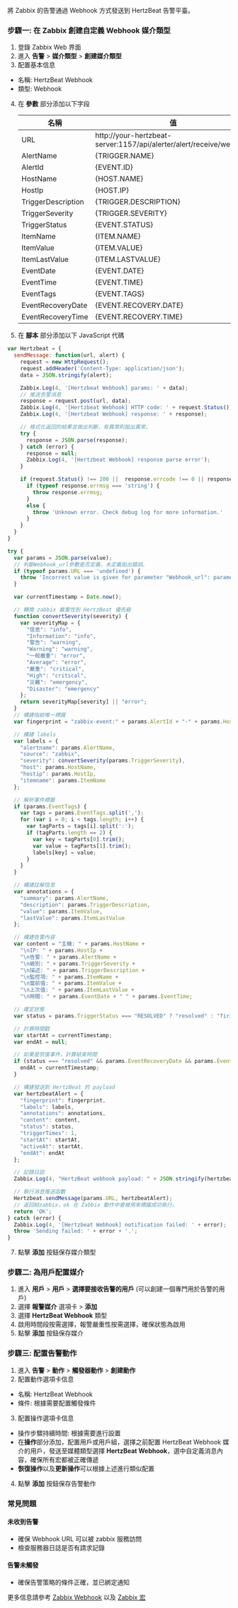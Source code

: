 將 Zabbix 的告警通過 Webhook 方式發送到 HertzBeat 告警平臺。

### 步驟一: 在 Zabbix 創建自定義 Webhook 媒介類型
1. 登錄 Zabbix Web 界面
2. 進入 **告警** > **媒介類型** > **創建媒介類型**
3. 配置基本信息
  - 名稱: HertzBeat Webhook
  - 類型: Webhook
4. 在 **參數** 部分添加以下字段

   | 名稱 | 值 |
      |-----|-----|
   | URL | http://your-hertzbeat-server:1157/api/alerter/alert/receive/webhook |
   | AlertName | {TRIGGER.NAME} |
   | AlertId | {EVENT.ID} |
   | HostName | {HOST.NAME} |
   | HostIp | {HOST.IP} |
   | TriggerDescription | {TRIGGER.DESCRIPTION} |
   | TriggerSeverity | {TRIGGER.SEVERITY} |
   | TriggerStatus | {EVENT.STATUS} |
   | ItemName | {ITEM.NAME} |
   | ItemValue | {ITEM.VALUE} |
   | ItemLastValue | {ITEM.LASTVALUE} |
   | EventDate | {EVENT.DATE} |
   | EventTime | {EVENT.TIME} |
   | EventTags | {EVENT.TAGS} |
   | EventRecoveryDate | {EVENT.RECOVERY.DATE} |
   | EventRecoveryTime | {EVENT.RECOVERY.TIME} |

5. 在 **腳本** 部分添加以下 JavaScript 代碼
```javascript
var Hertzbeat = {
  sendMessage: function(url, alert) {
    request = new HttpRequest();
    request.addHeader('Content-Type: application/json');
    data = JSON.stringify(alert);

    Zabbix.Log(4, '[Hertzbeat Webhook] params: ' + data);
    // 推送告警消息
    response = request.post(url, data);
    Zabbix.Log(4, '[Hertzbeat Webhook] HTTP code: ' + request.Status());
    Zabbix.Log(4, '[Hertzbeat Webhook] response: ' + response);

    // 格式化返回的結果並做出判斷，有異常則拋出異常。
    try {
      response = JSON.parse(response);
    } catch (error) {
      response = null;
      Zabbix.Log(4, '[Hertzbeat Webhook] response parse error');
    }

    if (request.Status() !== 200 ||  response.errcode !== 0 || response.errmsg !== 'ok') {
      if (typeof response.errmsg === 'string') {
        throw response.errmsg;
      }
      else {
        throw 'Unknown error. Check debug log for more information.'
      }
    }
  }
}

try {
  var params = JSON.parse(value);
  // 判斷Webhook_url參數是否定義，未定義拋出錯誤。
  if (typeof params.URL === 'undefined') {
    throw 'Incorrect value is given for parameter "Webhook_url": parameter is missing';
  }

  var currentTimestamp = Date.now();

  // 轉換 zabbix 嚴重性到 HertzBeat 優先級
  function convertSeverity(severity) {
    var severityMap = {
      "信息": "info",
      "Information": "info",
      "警告": "warning",
      "Warning": "warning",
      "一般嚴重": "error",
      "Average": "error",
      "嚴重": "critical",
      "High": "critical",
      "災難": "emergency",
      "Disaster": "emergency"
    };
    return severityMap[severity] || "error";
  }
  // 構建指紋唯一標識
  var fingerprint = "zabbix-event:" + params.AlertId + "-" + params.HostName;

  // 構建 labels
  var labels = {
    "alertname": params.AlertName,
    "source": "zabbix",
    "severity": convertSeverity(params.TriggerSeverity),
    "host": params.HostName,
    "hostip": params.HostIp,
    "itemname": params.ItemName
  };

  // 解析事件標籤
  if (params.EventTags) {
    var tags = params.EventTags.split(',');
    for (var i = 0; i < tags.length; i++) {
      var tagParts = tags[i].split(':');
      if (tagParts.length == 2) {
        var key = tagParts[0].trim();
        var value = tagParts[1].trim();
        labels[key] = value;
      }
    }
  }

  // 構建註解信息
  var annotations = {
    "summary": params.AlertName,
    "description": params.TriggerDescription,
    "value": params.ItemValue,
    "lastValue": params.ItemLastValue
  };

  // 構建告警內容
  var content = "主機: " + params.HostName +
    "\nIP: " + params.HostIp +
    "\n告警: " + params.AlertName +
    "\n級別: " + params.TriggerSeverity +
    "\n描述: " + params.TriggerDescription +
    "\n監控項: " + params.ItemName +
    "\n當前值: " + params.ItemValue +
    "\n上次值: " + params.ItemLastValue +
    "\n時間: " + params.EventDate + " " + params.EventTime;

  // 確定狀態
  var status = params.TriggerStatus === "RESOLVED" ? "resolved" : "firing";

  // 計算時間戳
  var startAt = currentTimestamp;
  var endAt = null;

  // 如果是恢復事件，計算結束時間
  if (status === "resolved" && params.EventRecoveryDate && params.EventRecoveryTime) {
    endAt = currentTimestamp;
  }

  // 構建發送到 HertzBeat 的 payload
  var hertzbeatAlert = {
    "fingerprint": fingerprint,
    "labels": labels,
    "annotations": annotations,
    "content": content,
    "status": status,
    "triggerTimes": 1,
    "startAt": startAt,
    "activeAt": startAt,
    "endAt": endAt
  };

  // 記錄日誌
  Zabbix.Log(4, "HertzBeat webhook payload: " + JSON.stringify(hertzbeatAlert));

  // 執行消息推送函數
  Hertzbeat.sendMessage(params.URL, hertzbeatAlert);
  // 返回給zabbix，ok 在 Zabbix 動作中會被用來標識成功執行。
  return 'OK';
} catch (error) {
  Zabbix.Log(4, '[Hertzbeat Webhook] notification failed: ' + error);
  throw 'Sending failed: ' + error + '.';
}  
```
7. 點擊 **添加** 按鈕保存媒介類型

### 步驟二: 為用戶配置媒介
1. 進入 **用戶** > **用戶** > **選擇要接收告警的用戶** (可以創建一個專門用於告警的用戶)
2. 選擇 **報警媒介** 選項卡 > **添加**
3. 選擇 **HertzBeat Webhook** 類型
4. 啟用時間段按需選擇，報警嚴重性按需選擇，確保狀態為啟用
5. 點擊 **添加** 按鈕保存媒介

### 步驟三: 配置告警動作
1. 進入 **告警** > **動作** > **觸發器動作** > **創建動作**
2. 配置動作選項卡信息
  - 名稱: HertzBeat Webhook
  - 條件: 根據需要配置觸發條件
3. 配置操作選項卡信息
  - 操作步驟持續時間: 根據需要進行設置
  - 在**操作**部分添加，配置用戶或用戶組，選擇之前配置 HertzBeat Webhook 媒介的用戶，發送至媒體類型選擇 **HertzBeat Webhook**，選中自定義消息內容，確保所有宏都被正確傳遞
  - **恢復操作**以及**更新操作**可以根據上述進行類似配置
4. 點擊 **添加** 按鈕保存告警動作


### 常見問題

#### 未收到告警
- 確保 Webhook URL 可以被 zabbix 服務訪問
- 檢查服務器日誌是否有請求記錄

#### 告警未觸發
- 確保告警策略的條件正確，並已綁定通知

更多信息請參考 [Zabbix Webhook](https://www.zabbix.com/documentation/current/manual/config/notifications/webhook) 以及 [Zabbix 宏](https://www.zabbix.com/documentation/current/zh/manual/appendix/macros)
```
